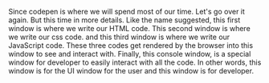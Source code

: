 Since codepen is where we will spend most of our time. Let's go over it again. But this time in more details. Like the name suggested, this first window is where we write our HTML code. This second window is where we write our css code. and this third window is where we write our JavaScript code. These three codes get rendered by the browser into this window to see and interact with. Finally, this console window, is a special window for developer to easily interact with all the code. In other words, this window is for the UI window for the user and this window is for developer. 
